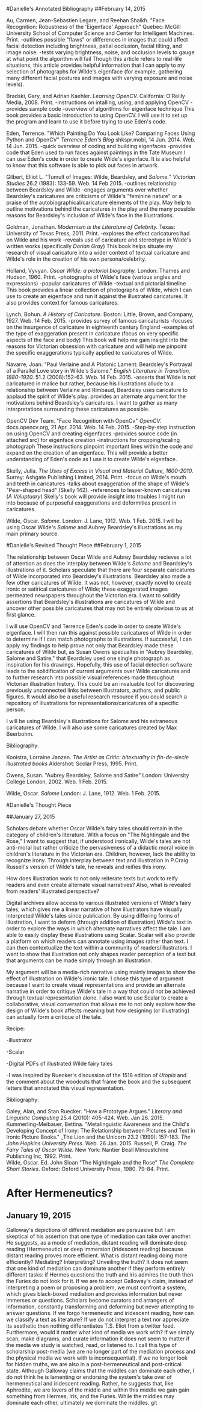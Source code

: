 #Danielle's Annotated Bibliography
##February 14, 2015

Au, Carmen, Jean-Sebastien Legare, and Reehan Shaikh. "Face Recognition: Robustness of the 'Eigenface' Approach" Quebec: McGill University School of Computer Science and Center for Intelligent Machines. Print. 
-outlines possible "flaws" or differences in images that could affect facial detection including brightness, patial occlusion, facial tilting, and image noise. 
-tests varying brightness, noise, and occlusion levels to gauge at what point the algorithm will fail
Though this article refers to real-life situations, this article provides helpful information that I can apply to my selection of photographs for Wilde's eigenface (for example, gathering many different facial postures and images with varying exposure and noise levels).

Bradski, Gary, and Adrian Kaehler. _Learning OpenCV._ California: O'Reilly Media, 2008. Print. 
-instructions on intalling, using, and applying OpenCV 
-provides sample code
-overview of algorithms for eigenface technique 
This book provides a basic introduction to using OpenCV. I will use it to set up the program and learn to use it before trying to use Eden's code. 

Eden, Terrence. "Which Painting Do You Look Like? Comparing Faces Using Python and OpenCV" _Terrence Eden's Blog_ shkspr.mobi, 14 Jun. 2014. Web. 14 Jun. 2015.
-quick overview of coding and building eigenfaces
-provides code that Eden used to run faces against paintings in the Tate Museum
I can use Eden's code in order to create Wilde's eigenface. It is also helpful to know that this software is able to pick out faces in artwork.

Gilbert, Elliot L. "Tumult of Images: Wilde, Beardsley, and _Salome._" _Victorian Studies_ 26.2 (1983): 133-59. Web. 14 Feb 2015. 
-outlines relationship between Beardsley and Wilde
-engages arguments over whether Beardsley's caricatures are criticisms of Wilde's "feminine nature" or a praise of the autobiographical/caricature elements of the play.
May help to outline motivations behind the caricatures in the play and the many possible reasons for Beardsley's inclusion of Wilde's face in the illustrations. 

Goldman, Jonathan. _Modernism is the Literature of Celebrity._ Texas: University of Texas Press, 2011. Print. 
-explores the effect caricatures had on Wilde and his work
-reveals use of caricature and stereotype in Wilde's written works (specifically _Dorian Gray_)
This book helps situate my research of visual caricature into a wider context of textual caricature and Wilde's role in the creation of his own persona/celebrity. 

Holland, Vyvyan. _Oscar Wilde: a pictorial biography._ London: Thames and Hudson, 1960. Print. 
-photographs of Wilde's face (various angles and expressions)
-popular caricatures of Wilde 
-textual and pictorial timeline 
This book provides a linear collection of photographs of Wilde, which I can use to create an eigenface and run it against the illustrated caricatures. It also provides context for famous caricatures.

Lynch, Bohun. _A History of Caricature._ Boston: Little, Brown, and Company, 1927. Web. 14 Feb. 2015. 
-provides survey of famous caricaturists
-focuses on the insurgence of caricature in eighteenth century England
-examples of the type of exaggeration present in caricature (focus on very specific aspects of the face and body)
This book will help me gain insight into the reasons for Victorian obsession with caricature and will help me pinpoint the specific exaggerations typically applied to caricatures of Wilde. 

Navarre, Joan. "Paul Verlaine and A Platonic Lament: Beardsley's Portrayal of a Parallel Love story in Wilde's Salome." _English Literature in Transition, 1880-1920._ 51.2 (2008):152-63. Web. 14 Feb. 2015. 
-asserts that Wilde is not caricatured in malice but rather, because his illustrations allude to a relationship between Verlaine and Rimbaud, Beardsley uses caricature to applaud the spirit of Wilde's play. 
provides an alternate argument for the motivations behind Beardsley's caricatures. I want to gather as many interpretations surrounding these caricatures as possible. 

OpenCV Dev Team. "Face Recognition with OpenCv" _OpenCV._ docs.opencv.org, 21 Apr. 2014. Web. 14 Feb. 2015. 
-Step-by-step instruction on using OpenCV and creating eigenfaces
-provides source code (in attached src) for eigenface creation 
-instructions for cropping/scaling photograph
These instructions pinpoint important lines within the code and expand on the creation of an eigenface. This will provide a better understanding of Eden's code as I use it to create Wilde's eigenface.

Skelly, Julia. _The Uses of Excess in Visual and Material Culture, 1600-2010._ Surrey: Ashgate Publishing Limited, 2014. Print.
-focus on Wilde's mouth and teeth in caricatures
-talks about exaggeration of the shape of Wilde's "Pear-shaped head" (Skelly 142).
-references to lesser-known caricatures (_A Voluptuary_)
Skelly's book will provide insight into troubles I might run into because of purposeful exaggerations and deformities present in caricatures.  

Wilde, Oscar. _Salome._ London: J. Lane, 1912. Web. 1 Feb. 2015. 
I will be using Oscar Wilde's _Salome_ and Aubrey Beardsley's illustrations as my main primary source. 

#Danielle's Revised Thought Piece
##February 1, 2015


The relationship between Oscar Wilde and Aubrey Beardsley recieves a lot of attention as does the interplay between Wilde's _Salome_ and Beardsley's illustrations of it. Scholars speculate that there are four separate caricatures of Wilde incorporated into Beardsley's illustrations. Beardsley also made a few other caricatures of Wilde. It was not, however, exactly novel to create ironic or satirical caricatures of Wilde; these exaggerated images permeated newspapers throughout the Victorian era. I want to solidify assertions that Beardsley's illustrations are caricatures of Wilde and uncover other possible caricatures that may not be entirely obvious to us at first glance. 

I will use OpenCV and Terrence Eden's code in order to create Wilde's eigenface. I will then run this against possible caricatures of Wilde in order to determine if I can match photographs to illustrations. If successful, I can apply my findings to help prove not only that Beardsley made these caricatures of Wilde but, as Susan Owens specualtes in "Aubrey Beardsley, Salome and Satire," that Beardsley used one single photograph as inspiration for his drawings. Hopefully, this use of facial detection software leads to the solidification of current arguments over Wilde caricatures and to further research into possible visual references made throughout Victorian illustration history. This could be an invaluable tool for discovering previously unconnected links between illustrators, authors, and public figures. It would also be a useful research resource if you could search a repository of illustrations for representations/caricatures of a specific person. 

I will be using Beardsley's illustrations for Salome and his extraneous caricatures of Wilde. I will also use some caricatures created by Max Beerbohm. 

Bibliography: 

Kooistra, Lorraine Janzen. _The Artist as Critic: bitextuality in fin-de-siecle illustrated books_ Aldershot: Scolar Press, 1995. Print. 

Owens, Susan. "Aubrey Beardsley, Salome and Satire" London: University College London, 2002. Web. 1 Feb. 2015. 

Wilde, Oscar. _Salome_ London: J. Lane, 1912. Web. 1 Feb. 2015. 

#Danielle's Thought Piece

##January 27, 2015

Scholars debate whether Oscar Wilde's fairy tales should remain in the category of children's literature. With a focus on "The Nightingale and the Rose," I want to suggest that, if understood ironically, Wilde's tales are not anti-moral but rather criticize the pervasiveness of a didactic moral voice in children's literature in the Victorian era. Children, however, lack the ability to recognize irony. Through interplay between text and illustration in P.Craig Russell's version of Wilde's tale, he reveals and reifies this irony.

How does illustration work to not only reiterate texts but work to reify readers and even create alternate visual narratives? Also, what is revealed from readers' illustrated perspective?

Digital archives allow access to various illustrated versions of Wilde's fairy tales, which gives me a linear narrative of how illustrators have visually interpreted Wilde's tales since publication. By using differing forms of illustration, I want to deform (through addition of illustration) Wilde's text in order to explore the ways in which alternate narratives affect the tale. I am able to easily display these illustrations using Scalar. Scalar will also provide a platform on which readers can annotate using images rather than text. I can then contextualize the text within a community of readers/illustrators. I want to show that illustration not only shapes reader perception of a text but that arguments can be made simply through an illustration. 

My argument will be a media-rich narrative using mainly images to show the effect of illustration on Wilde's ironic tale. I chose this type of argument because I want to create visual representations and provide an alternate narrative in order to critique Wilde's tale in a way that could not be achieved through textual representation alone. I also want to use Scalar to create a collaborative, visual conversation that allows me to not only explore how the design of Wilde's book affects meaning but how designing (or illustrating) can actually form a critique of the tale.

Recipe:

-illustrator 

-Scalar 

-Digital PDFs of illustrated Wilde fairy tales

-I was inspired by Ruecker's discussion of the 1518 edition of _Utopia_ and the comment about the woodcuts that frame the book and the subsequent letters that annotated this visual representation. 

Bibliography:

Galey, Alan, and Stan Ruecker. "How a Prototype Argues." _Literary and Linguistic Computing_ 25.4 (2010): 405-424. Web. Jan 26. 2015. 
Kummerling-Meibauer, Bettina. "Metalinguistic Awareness and the Child's Developing Concept of Irony: The Relationship between Pictures and Text in Ironic Picture Books." _The Lion and the Unicorn 23.2 (1999): 157-183. _The John Hopkins University Press._ Web. 26 Jan. 2015. 
Russell, P. Craig. _The Fairy Tales of Oscar Wilde._ New York: Nantier Beall Minoustchine Publishing Inc, 1992. Print.  
Wilde, Oscar. Ed. John Sloan "The Nightingale and the Rose" _The Complete Short Stories_. Oxford: Oxford University Press, 1980. 79-84. Print. 

# After Hermeneutics?
## January 19, 2015 
Galloway's depictions of different mediation are persuasive but I am skeptical of his assertion that one type of mediation can take over another. He suggests, as a mode of mediation, distant reading will dominate deep reading (Hermeneutic) or deep immersion (iridescent reading) because distant reading proves more efficient. What is distant reading doing more efficiently? Mediating? Interpreting? Unveiling the truth? It does not seem that one kind of mediation can dominate another if they perform entirely different tasks: if Hermes questions the truth and Iris admires the truth then the Furies do not look for it. If we are to accept Galloway's claim, instead of interpreting a poem or proposing a problem, we must confront a system, which gives black-boxed mediation and provides information but never immerses or questions. Scholars become curators and arrangers of information, constantly transforming and deforming but never attempting to answer questions. If we forgo hermeneutic and iridescent reading, how can we classify a text as literature? If we do not interpret a text nor appreciate its aesthetic then nothing differentiates T.S. Eliot from a twitter feed. Furthermore, would it matter what kind of media we work with? If we simply scan, make diagrams, and curate information it does not seem to matter if the media we study is watched, read, or listened to. I call this type of scholarship post-media (we are no longer part of the mediation process and the physical media we work with is inconsequential). If we no longer look for hidden truths, we are also in a post-hermeneutical and post-critical state. Although Galloway claims that the middles can dominate each other, I do not think he is lamenting or endorsing the system's take over of hermeneutical and iridescent reading. Rather, he suggests that, like Aphrodite, we are lovers of the middle and within this middle we gain gain something from Hermes, Iris, and the Furies. While the middles may dominate each other, ultimately we dominate the middles. git 